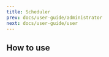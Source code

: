 ```yaml
---
title: Scheduler
prev: docs/user-guide/administrator
next: docs/user-guide/user
---
```


## How to use